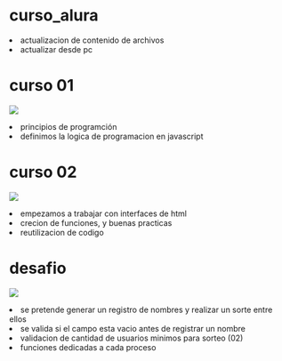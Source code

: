 # curso_alura
<li>actualizacion de contenido de archivos</li> 
<li>actualizar desde pc</li>
<h1>curso 01</h1>
<p align="left"><img src="https://img.shields.io/badge/STATUS-FINALIZADO-red"></p>
<li>principios de programción</li>
<li>definimos la logica de programacion en javascript</li>
<h1>curso 02</h1>
<p align="left"><img src="https://img.shields.io/badge/STATUS-FINALIZADO-red"></p>
<li>empezamos a trabajar con interfaces de html</li>
<li>crecion de funciones, y buenas practicas</li>
<li>reutilizacion de codigo</li>
<h1>desafio</h1>
<p align="left"><img src="https://img.shields.io/badge/STATUS-EN%20DESAROLLO-green"></p>
  <li>se pretende generar un registro de nombres y realizar un sorte entre ellos</li>
  <li>se valida si el campo esta vacio antes de registrar un nombre</li>
  <li>validacion de cantidad de usuarios minimos para sorteo (02)</li>
  <li>funciones dedicadas a cada proceso</li>



